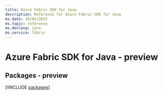 ```yaml
---
title: Azure Fabric SDK for Java
description: Reference for Azure Fabric SDK for Java
ms.date: 10/01/2025
ms.topic: reference
ms.devlang: java
ms.service: fabric
---
```

# Azure Fabric SDK for Java - preview
## Packages - preview
[!INCLUDE [packages](fabric-index.md)]